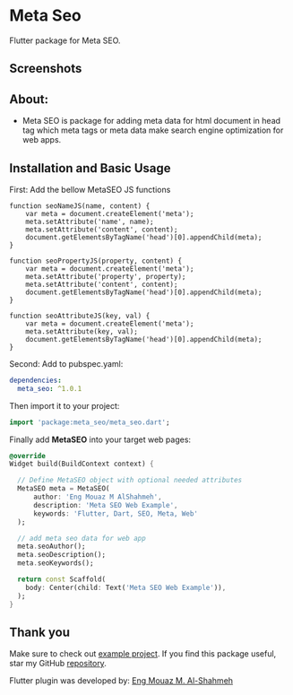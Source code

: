 # Meta Seo

Flutter package for Meta SEO.

## Screenshots


## About:
- Meta SEO is package for adding meta data for html document in head tag 
  which meta tags or meta data make search engine optimization for web apps.

## Installation and Basic Usage

First: Add the bellow MetaSEO JS functions

```
function seoNameJS(name, content) {
    var meta = document.createElement('meta');
    meta.setAttribute('name', name);
    meta.setAttribute('content', content);
    document.getElementsByTagName('head')[0].appendChild(meta);
}

function seoPropertyJS(property, content) {
    var meta = document.createElement('meta');
    meta.setAttribute('property', property);
    meta.setAttribute('content', content);
    document.getElementsByTagName('head')[0].appendChild(meta);
}

function seoAttributeJS(key, val) {
    var meta = document.createElement('meta');
    meta.setAttribute(key, val);
    document.getElementsByTagName('head')[0].appendChild(meta);
}
```

Second: Add to pubspec.yaml:

```yaml
dependencies:
  meta_seo: ^1.0.1
```

Then import it to your project:

```dart
import 'package:meta_seo/meta_seo.dart';
```

Finally add **MetaSEO** into your target web pages:

```dart
@override
Widget build(BuildContext context) {

  // Define MetaSEO object with optional needed attributes
  MetaSEO meta = MetaSEO(
      author: 'Eng Mouaz M AlShahmeh',
      description: 'Meta SEO Web Example',
      keywords: 'Flutter, Dart, SEO, Meta, Web'
  );

  // add meta seo data for web app
  meta.seoAuthor();
  meta.seoDescription();
  meta.seoKeywords();

  return const Scaffold(
    body: Center(child: Text('Meta SEO Web Example')),
  );
}
```

## Thank you

Make sure to check out [example project](https://github.com/Eng-Mouaz-M-AlShahmeh/meta_seo/tree/main/example).
If you find this package useful, star my GitHub [repository](https://github.com/Eng-Mouaz-M-AlShahmeh/meta_seo).

Flutter plugin was developed by: [Eng Mouaz M. Al-Shahmeh](https://twitter.com/mouaz_m_shahmeh)

